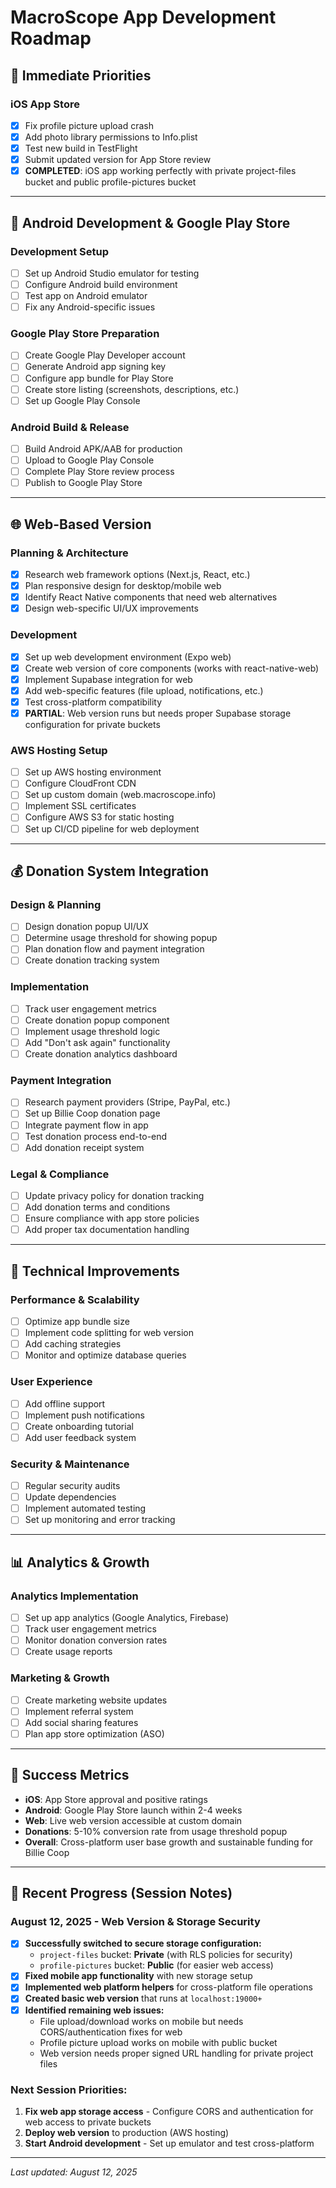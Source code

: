 # MacroScope App Development Roadmap

## 🚀 Immediate Priorities

### iOS App Store
- [x] Fix profile picture upload crash
- [x] Add photo library permissions to Info.plist
- [x] Test new build in TestFlight
- [x] Submit updated version for App Store review
- [x] **COMPLETED**: iOS app working perfectly with private project-files bucket and public profile-pictures bucket

---

## 📱 Android Development & Google Play Store

### Development Setup
- [ ] Set up Android Studio emulator for testing
- [ ] Configure Android build environment
- [ ] Test app on Android emulator
- [ ] Fix any Android-specific issues

### Google Play Store Preparation
- [ ] Create Google Play Developer account
- [ ] Generate Android app signing key
- [ ] Configure app bundle for Play Store
- [ ] Create store listing (screenshots, descriptions, etc.)
- [ ] Set up Google Play Console

### Android Build & Release
- [ ] Build Android APK/AAB for production
- [ ] Upload to Google Play Console
- [ ] Complete Play Store review process
- [ ] Publish to Google Play Store

---

## 🌐 Web-Based Version

### Planning & Architecture
- [x] Research web framework options (Next.js, React, etc.)
- [x] Plan responsive design for desktop/mobile web
- [x] Identify React Native components that need web alternatives
- [x] Design web-specific UI/UX improvements

### Development
- [x] Set up web development environment (Expo web)
- [x] Create web version of core components (works with react-native-web)
- [x] Implement Supabase integration for web
- [x] Add web-specific features (file upload, notifications, etc.)
- [x] Test cross-platform compatibility
- [x] **PARTIAL**: Web version runs but needs proper Supabase storage configuration for private buckets

### AWS Hosting Setup
- [ ] Set up AWS hosting environment
- [ ] Configure CloudFront CDN
- [ ] Set up custom domain (web.macroscope.info)
- [ ] Implement SSL certificates
- [ ] Configure AWS S3 for static hosting
- [ ] Set up CI/CD pipeline for web deployment

---

## 💰 Donation System Integration

### Design & Planning
- [ ] Design donation popup UI/UX
- [ ] Determine usage threshold for showing popup
- [ ] Plan donation flow and payment integration
- [ ] Create donation tracking system

### Implementation
- [ ] Track user engagement metrics
- [ ] Create donation popup component
- [ ] Implement usage threshold logic
- [ ] Add "Don't ask again" functionality
- [ ] Create donation analytics dashboard

### Payment Integration
- [ ] Research payment providers (Stripe, PayPal, etc.)
- [ ] Set up Billie Coop donation page
- [ ] Integrate payment flow in app
- [ ] Test donation process end-to-end
- [ ] Add donation receipt system

### Legal & Compliance
- [ ] Update privacy policy for donation tracking
- [ ] Add donation terms and conditions
- [ ] Ensure compliance with app store policies
- [ ] Add proper tax documentation handling

---

## 🔧 Technical Improvements

### Performance & Scalability
- [ ] Optimize app bundle size
- [ ] Implement code splitting for web version
- [ ] Add caching strategies
- [ ] Monitor and optimize database queries

### User Experience
- [ ] Add offline support
- [ ] Implement push notifications
- [ ] Create onboarding tutorial
- [ ] Add user feedback system

### Security & Maintenance
- [ ] Regular security audits
- [ ] Update dependencies
- [ ] Implement automated testing
- [ ] Set up monitoring and error tracking

---

## 📊 Analytics & Growth

### Analytics Implementation
- [ ] Set up app analytics (Google Analytics, Firebase)
- [ ] Track user engagement metrics
- [ ] Monitor donation conversion rates
- [ ] Create usage reports

### Marketing & Growth
- [ ] Create marketing website updates
- [ ] Implement referral system
- [ ] Add social sharing features
- [ ] Plan app store optimization (ASO)

---

## 🎯 Success Metrics

- **iOS**: App Store approval and positive ratings
- **Android**: Google Play Store launch within 2-4 weeks
- **Web**: Live web version accessible at custom domain
- **Donations**: 5-10% conversion rate from usage threshold popup
- **Overall**: Cross-platform user base growth and sustainable funding for Billie Coop

---

## 📝 Recent Progress (Session Notes)

### August 12, 2025 - Web Version & Storage Security
- [x] **Successfully switched to secure storage configuration:**
  - `project-files` bucket: **Private** (with RLS policies for security)
  - `profile-pictures` bucket: **Public** (for easier web access)
- [x] **Fixed mobile app functionality** with new storage setup
- [x] **Implemented web platform helpers** for cross-platform file operations
- [x] **Created basic web version** that runs at `localhost:19000+`
- [x] **Identified remaining web issues:**
  - File upload/download works on mobile but needs CORS/authentication fixes for web
  - Profile picture upload works on mobile with public bucket
  - Web version needs proper signed URL handling for private project files

### Next Session Priorities:
1. **Fix web app storage access** - Configure CORS and authentication for web access to private buckets
2. **Deploy web version** to production (AWS hosting)
3. **Start Android development** - Set up emulator and test cross-platform

---

*Last updated: August 12, 2025*